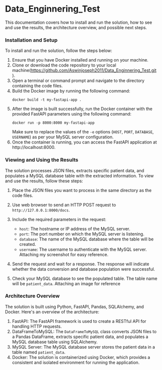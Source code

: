 # Data_Enginnering_Test

This documentation covers how to install and run the solution, how to see and use the results, the architecture overview, and possible next steps.
### Installation and Setup
To install and run the solution, follow the steps below:
1. Ensure that you have Docker installed and running on your machine.
2. Clone or download the code repository to your local machine(https://github.com/Aswinjoseph2011/Data_Enginnering_Test.git).
3. Open a terminal or command prompt and navigate to the directory containing the code files.
4. Build the Docker image by running the following command:
   ```
   docker build -t my-fastapi-app .
   ```
5. After the image is built successfully, run the Docker container with the provided FastAPI parameters using the following command:
   ```
   docker run -p 8000:8000 my-fastapi-app
   ```
   Make sure to replace the values of the `-e` options (`HOST`, `PORT`, `DATABASE`, `USERNAME`) as per your MySQL server configuration.
6. Once the container is running, you can access the FastAPI application at http://localhost:8000.
### Viewing and Using the Results
The solution processes JSON files, extracts specific patient data, and populates a MySQL database table with the extracted information.
To view and use the results, follow these steps:
1. Place the JSON files you want to process in the same directory as the code files.
2. Use web browser to send an HTTP POST request to ` http://127.0.0.1:8000/docs `.
3. Include the required parameters in the request:
   - `host`: The hostname or IP address of the MySQL server.
   - `port`: The port number on which the MySQL server is listening.
   - `database`: The name of the MySQL database where the table will be created.
   - `username`: The username to authenticate with the MySQL server.
Attaching my screenshot for easy reference.
 

4. Send the request and wait for a response. The response will indicate whether the data conversion and database population were successful.
5. Check your MySQL database to see the populated table. The table name will be `patient_data`. 
Attaching an image for reference
 
### Architecture Overview
The solution is built using Python, FastAPI, Pandas, SQLAlchemy, and Docker. Here's an overview of the architecture:
1. FastAPI: The FastAPI framework is used to create a RESTful API for handling HTTP requests.
2. DataFrameToMySQL: The `DataFrameToMySQL` class converts JSON files to a Pandas DataFrame, extracts specific patient data, and populates a MySQL database table using SQLAlchemy.
3. MySQL Server: The MySQL database server stores the patient data in a table named `patient_data`.
4. Docker: The solution is containerized using Docker, which provides a consistent and isolated environment for running the application.


